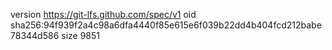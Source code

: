 version https://git-lfs.github.com/spec/v1
oid sha256:94f939f2a4c98a6dfa4440f85e615e6f039b22dd4b404fcd212babe78344d586
size 9851
